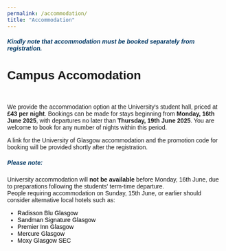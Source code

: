 ```yaml
---
permalink: /accommodation/
title: "Accommodation"
---
```


<html>
<meta name="viewport" content="width=device-width, initial-scale=1"> 
<head>
<style>
body {
  font-family: sans-serif;
}
a:link {
  color:  black;
  background-color: transparent;
  text-decoration: none;
}
a:visited {
  color: black;
  background-color: #F0F8FF;
  text-decoration: none;
}
a:hover {
  color: #003865;
  background-color: #F0F8FF;
  text-decoration: underline;
}
a:active {
  color: #003865;
  background-color: #F8F8FF;
  text-decoration: underline;
}
</style>
</head>
<body>
<h5 style="color:#003865; font-family: sans-serif;">Kindly note that accommodation must be booked separately from registration.</h5>

<h1>Campus Accomodation</h1><br>
<p>
  We provide the accommodation option at the University's student hall, priced at <strong>£43 per night</strong>. Bookings can be made for stays beginning from <strong>Monday, 16th June 2025</strong>, with departures no later than <strong>Thursday, 19th June 2025</strong>. You are welcome to book for any number of nights within this period.
</p>

<p>
  A link for the University of Glasgow accommodation and the promotion code for booking will be provided shortly after the registration.
</p>

<h5 style="color:#003865; font-family:sans-serif;">Please note:</h5>
<p>
  University accommodation will <strong>not be available</strong> before Monday, 16th June, due to preparations following the students' term-time departure.<br>
  People requiring accommodation on Sunday, 15th June, or earlier should consider alternative local hotels such as:
</p>

<ul>
  <li><a href="https://www.radissonhotels.com/en-us/hotels/radisson-blu-glasgow?msockid=0daa796588e869933e696d8e89d868bb">Radisson Blu Glasgow</a></li>
  <li><a href="https://www.sandmansignature.co.uk/glasgow">Sandman Signature Glasgow</a></li>
  <li><a href="https://www.premierinn.com/gb/en/hotels/scotland/strathclyde/glasgow.html">Premier Inn Glasgow</a></li>
  <li><a href="https://www.mercureglasgow.co.uk/">Mercure Glasgow</a></li>
  <li><a href="https://www.marriott.com/en-us/hotels/glaos-moxy-glasgow-sec/overview/">Moxy Glasgow SEC</a></li>
</ul>
 
</body>
